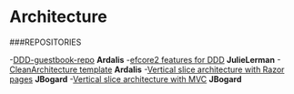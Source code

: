 # Architecture

###REPOSITORIES

-[DDD-guestbook-repo](https://github.com/ardalis/ddd-guestbook) **Ardalis**
-[efcore2 features for DDD](https://github.com/julielerman/EFCore2DDD/tree/AdvancedPatterns) **JulieLerman**
-[CleanArchitecture template](https://github.com/ardalis/CleanArchitecture) **Ardalis**
-[Vertical slice architecture with Razor pages](https://github.com/jbogard/ContosoUniversityDotNetCore-Pages) **JBogard**
-[Vertical slice architecture with MVC](https://github.com/jbogard/ContosoUniversityDotNetCore) **JBogard**
